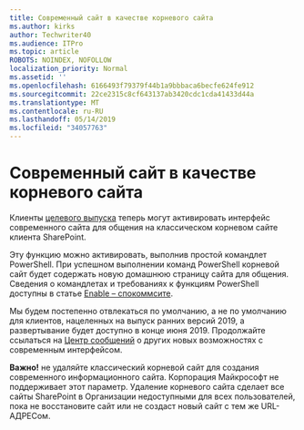 ```yaml
---
title: Современный сайт в качестве корневого сайта
ms.author: kirks
author: Techwriter40
ms.audience: ITPro
ms.topic: article
ROBOTS: NOINDEX, NOFOLLOW
localization_priority: Normal
ms.assetid: ''
ms.openlocfilehash: 6166493f79379f44b1a9bbbaca6becfe624fe912
ms.sourcegitcommit: 22ce2315c8cf643137ab3420cdc1cda41433d44a
ms.translationtype: MT
ms.contentlocale: ru-RU
ms.lasthandoff: 05/14/2019
ms.locfileid: "34057763"
---
```

# <a name="modern-site-as-root-site"></a>Современный сайт в качестве корневого сайта

Клиенты [целевого выпуска](https://docs.microsoft.com/en-us/office365/admin/manage/release-options-in-office-365?view=o365-worldwide) теперь могут активировать интерфейс современного сайта для общения на классическом корневом сайте клиента SharePoint.

Эту функцию можно активировать, выполнив простой командлет PowerShell. При успешном выполнении команд PowerShell корневой сайт будет содержать новую домашнюю страницу сайта для общения. Сведения о командлетах и требованиях к функциям PowerShell доступны в статье [Enable – спокоммсите](https://docs.microsoft.com/en-us/powershell/module/sharepoint-online/Enable-SPOCommSite?view=sharepoint-ps). 

Мы будем постепенно отвлекаться по умолчанию, а не по умолчанию для клиентов, нацеленных на выпуск ранних версий 2019, а развертывание будет доступно в конце июня 2019. Продолжайте ссылаться на [Центр сообщений](https://admin.microsoft.com/AdminPortal/Home#/MessageCenter) о других новых возможностях с современным интерфейсом. 

**Важно!** не удаляйте классический корневой сайт для создания современного информационного сайта. Корпорация Майкрософт не поддерживает этот параметр. Удаление корневого сайта сделает все сайты SharePoint в Организации недоступными для всех пользователей, пока не восстановите сайт или не создаст новый сайт с тем же URL-АДРЕСом. 
 
 